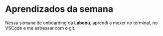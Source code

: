 # Aprendizados da semana

Nessa semana de onboarding da **Labenu**, aprendi a mexer no terminal, 
no VSCode e me estressar com o git.




